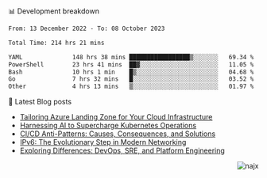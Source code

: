📊 Development breakdown
<!--START_SECTION:waka-->

```txt
From: 13 December 2022 - To: 08 October 2023

Total Time: 214 hrs 21 mins

YAML              148 hrs 38 mins █████████████████▒░░░░░░░   69.34 %
PowerShell        23 hrs 41 mins  ██▓░░░░░░░░░░░░░░░░░░░░░░   11.05 %
Bash              10 hrs 1 min    █▒░░░░░░░░░░░░░░░░░░░░░░░   04.68 %
Go                7 hrs 32 mins   █░░░░░░░░░░░░░░░░░░░░░░░░   03.52 %
Other             4 hrs 13 mins   ▒░░░░░░░░░░░░░░░░░░░░░░░░   01.97 %
```

<!--END_SECTION:waka-->

📕 Latest Blog posts

<!-- BLOG-POST-LIST:START -->
- [Tailoring Azure Landing Zone for Your Cloud Infrastructure](https://najx.dev/tailoring-your-azure-landing-zone-for-cloud-infrastructure/)
- [Harnessing AI to Supercharge Kubernetes Operations](https://najx.dev/harnessing-ai-to-supercharge-kubernetes-operations/)
- [CI/CD Anti-Patterns: Causes, Consequences, and Solutions](https://najx.dev/cicd-anti-patterns/)
- [IPv6: The Evolutionary Step in Modern Networking](https://najx.dev/why-ipv6-is-the-future/)
- [Exploring Differences: DevOps, SRE, and Platform Engineering](https://najx.dev/devops-vs-sre-vs-platform-engineering/)
<!-- BLOG-POST-LIST:END -->

<p align="right">
  <img src="https://komarev.com/ghpvc/?username=najx&label=GitHub%20Profile%20Views&color=yellow&style=flat" alt="najx" />
</p align="center">
